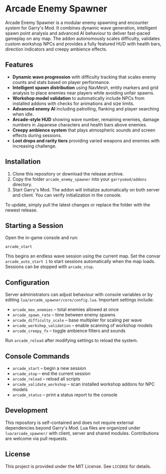 # Arcade Enemy Spawner

Arcade Enemy Spawner is a modular enemy spawning and encounter system for Garry's Mod.
It combines dynamic wave generation, intelligent spawn point analysis and advanced AI
behaviour to deliver fast-paced gameplay on any map. The addon autonomously scales
difficulty, validates custom workshop NPCs and provides a fully featured HUD with
health bars, direction indicators and creepy ambience effects.

## Features

- **Dynamic wave progression** with difficulty tracking that scales enemy counts and
  stats based on player performance.
- **Intelligent spawn distribution** using NavMesh, entity markers and grid analysis
  to place enemies near players while avoiding unfair spawns.
- **Workshop model validation** to automatically include NPCs from installed addons
  with checks for animations and size limits.
- **Advanced enemy AI** including patrolling, flanking and player searching when idle.
- **Arcade-style HUD** showing wave number, remaining enemies, damage numbers in
  Japanese characters and health bars above enemies.
- **Creepy ambience system** that plays atmospheric sounds and screen effects during
  sessions.
- **Loot drops and rarity tiers** providing varied weapons and enemies with
  increasing challenge.

## Installation

1. Clone this repository or download the release archive.
2. Copy the folder `arcade_enemy_spawner` into your `garrysmod/addons` directory.
3. Start Garry's Mod. The addon will initialize automatically on both server and
   client. You can verify initialization in the console.

To update, simply pull the latest changes or replace the folder with the newest
release.

## Starting a Session

Open the in-game console and run:

```text
arcade_start
```

This begins an endless wave session using the current map. Set the convar
`arcade_auto_start 1` to start sessions automatically when the map loads.
Sessions can be stopped with `arcade_stop`.

## Configuration

Server administrators can adjust behaviour with console variables or by editing
`lua/arcade_spawner/core/config.lua`.
Important settings include:

- `arcade_max_enemies` – total enemies allowed at once
- `arcade_spawn_rate` – time between enemy spawns
- `arcade_difficulty_scale` – base multiplier for scaling per wave
- `arcade_workshop_validation` – enable scanning of workshop models
- `arcade_creepy_fx` – toggle ambience filters and sounds

Run `arcade_reload` after modifying settings to reload the system.

## Console Commands

- `arcade_start` – begin a new session
- `arcade_stop` – end the current session
- `arcade_reload` – reload all scripts
- `arcade_validate_workshop` – scan installed workshop addons for NPC models
- `arcade_status` – print a status report to the console

## Development

This repository is self-contained and does not require external dependencies
beyond Garry's Mod. Lua files are organized under `lua/arcade_spawner/` with
client, server and shared modules. Contributions are welcome via pull requests.

## License

This project is provided under the MIT License. See `LICENSE` for details.

